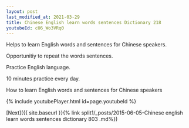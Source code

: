 ```yaml
---
layout: post
last_modified_at: 2021-03-29
title: Chinese English learn words sentences Dictionary 218 
youtubeId: cU6_Wo3VRq0
---
```

 
 
Helps to learn English words and sentences for Chinese speakers.

Opportunitiy to repeat the words sentences. 

Practice English language. 
 
10 minutes practice every day. 
 
How to learn English words and sentences for Chinese speakers 
 
{% include youtubePlayer.html id=page.youtubeId %}
 
 
[Next]({{ site.baseurl }}{% link  split1/_posts/2015-06-05-Chinese english learn words sentences dictionary 803 .md%})
 
